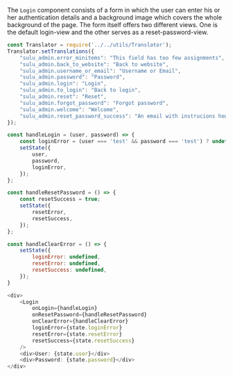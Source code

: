The `Login` component consists of a form in which the user can enter his or her authentication details and a background image which covers the whole background of the page. The form itself offers two different views. One is the default login-view and the other serves as a reset-password-view.

```javascript
const Translator = require('../../utils/Translator');
Translator.setTranslations({
    "sulu_admin.error_minitems": "This field has too few assignments",
    "sulu_admin.back_to_website": "Back to website",
    "sulu_admin.username_or_email": "Username or Email",
    "sulu_admin.password": "Password",
    "sulu_admin.login": "Login",
    "sulu_admin.to_login": "Back to login",
    "sulu_admin.reset": "Reset",
    "sulu_admin.forgot_password": "Forgot password",
    "sulu_admin.welcome": "Welcome",
    "sulu_admin.reset_password_success": "An email with instrucions how to reset your password has been sent to:",
});

const handleLogin = (user, password) => {
    const loginError = (user === 'test' && password === 'test') ? undefined : 'Uncool error, username or password is wrong!';
    setState({
        user,
        password,
        loginError,
    });
};

const handleResetPassword = () => {
    const resetSuccess = true;
    setState({
        resetError,
        resetSuccess,
    });
};

const handleClearError = () => {
    setState({
        loginError: undefined,
        resetError: undefined,
        resetSuccess: undefined,
    });
}

<div>
    <Login
        onLogin={handleLogin}
        onResetPassword={handleResetPassword}
        onClearError={handleClearError}
        loginError={state.loginError}
        resetError={state.resetError}
        resetSuccess={state.resetSuccess}
    />
    <div>User: {state.user}</div>
    <div>Password: {state.password}</div>
</div>
```
